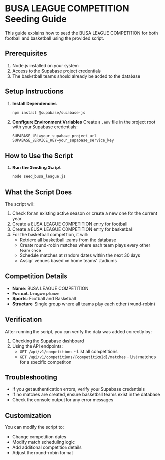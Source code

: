 # BUSA LEAGUE COMPETITION Seeding Guide

This guide explains how to seed the BUSA LEAGUE COMPETITION for both football and basketball using the provided script.

## Prerequisites

1. Node.js installed on your system
2. Access to the Supabase project credentials
3. The basketball teams should already be added to the database

## Setup Instructions

1. **Install Dependencies**
   ```bash
   npm install @supabase/supabase-js
   ```

2. **Configure Environment Variables**
   Create a `.env` file in the project root with your Supabase credentials:
   ```
   SUPABASE_URL=your_supabase_project_url
   SUPABASE_SERVICE_KEY=your_supabase_service_key
   ```

## How to Use the Script

1. **Run the Seeding Script**
   ```bash
   node seed_busa_league.js
   ```

## What the Script Does

The script will:

1. Check for an existing active season or create a new one for the current year
2. Create a BUSA LEAGUE COMPETITION entry for football
3. Create a BUSA LEAGUE COMPETITION entry for basketball
4. For the basketball competition, it will:
   - Retrieve all basketball teams from the database
   - Create round-robin matches where each team plays every other team once
   - Schedule matches at random dates within the next 30 days
   - Assign venues based on home teams' stadiums

## Competition Details

- **Name**: BUSA LEAGUE COMPETITION
- **Format**: League phase
- **Sports**: Football and Basketball
- **Structure**: Single group where all teams play each other (round-robin)

## Verification

After running the script, you can verify the data was added correctly by:

1. Checking the Supabase dashboard
2. Using the API endpoints:
   - `GET /api/v1/competitions` - List all competitions
   - `GET /api/v1/competitions/{competitionId}/matches` - List matches for a specific competition

## Troubleshooting

- If you get authentication errors, verify your Supabase credentials
- If no matches are created, ensure basketball teams exist in the database
- Check the console output for any error messages

## Customization

You can modify the script to:
- Change competition dates
- Modify match scheduling logic
- Add additional competition details
- Adjust the round-robin format